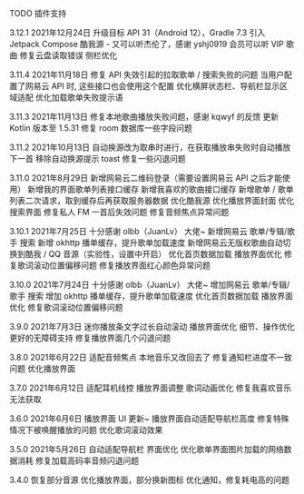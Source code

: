 TODO 插件支持

3.12.1 2021年12月24日
升级目标 API 31（Android 12），Gradle 7.3
引入 Jetpack Compose
酷我源 - 又可以听杰伦了，感谢 yshj0919
会员可以听 VIP 歌曲
修复云盘读取错误
侧栏优化

3.11.4 2021年11月18日
修复 API 失效引起的拉取歌单 / 搜索失败的问题
当用户配置了网易云 API 时, 这些接口也会使用这个配置
优化横屏状态栏、导航栏显示区域适配
优化加载歌单失败提示语

3.11.3 2021年11月13日
修复本地歌曲播放失败问题，感谢 kqwyf 的反馈
更新 Kotlin 版本至 1.5.31
修复 room 数据库一些字段问题

3.11.2 2021年10月13日
自动换源改为取串时进行，在获取播放串失败时自动播放下一首
移除自动换源提示 toast
修复一些闪退问题

3.11.0 2021年8月29日
新增网易云二维码登录（需要设置网易云 API 之后才能使用）
新增我的界面歌单列表接口缓存
新增我喜欢的歌曲接口缓存
新增歌单 / 歌单列表二次请求，取到缓存后再获取服务器数据
优化酷我源
优化播放界面封面
优化搜索界面
修复私人 FM 一首后失效问题
修复音频焦点异常问题

3.10.1 2021年7月25日
十分感谢 olbb（JuanLv） 大佬~
新增网易云 歌单/专辑/歌手 搜索
新增 okhttp 播单缓存，提升歌单加载速度
新增网易云无版权歌曲自动切换到酷我 / QQ 音源（实验性，设置中开启）
优化首页数据加载
播放界面优化
修复歌词滚动位置偏移问题
修复播放界面红心颜色异常问题

3.10.0 2021年7月24日
十分感谢 olbb（JuanLv） 大佬~
增加网易云 歌单/专辑/歌手 搜索
增加 okhttp 播单缓存，提升歌单加载速度
优化首页数据加载
播放界面优化
修复歌词滚动位置偏移问题

3.9.0 2021年7月3日
迷你播放条文字过长自动滚动
播放界面优化
细节、操作优化
更好的无障碍支持
修复播放界面几个闪退问题

3.8.0 2021年6月22日
适配音频焦点
本地音乐又改回去了
修复通知栏进度不一致问题
优化播放界面

3.7.0 2021年6月12日
适配耳机线控
播放界面调整
歌词动画优化
修复我喜欢音乐无法获取

3.6.0 2021年6月6日
播放界面 UI 更新~
播放界面自动适配导航栏高度
修复特殊情况下被唤醒播放的问题
优化歌词滚动效果

3.5.0 2021年5月26日
自动适配导航栏
界面优化
优化歌单界面图片加载的网络数据消耗
修复加载高码率音频闪退问题

3.4.0
恢复部分音源
优化播放界面，部分换新图标
优化通知，修复耗电高的问题
